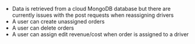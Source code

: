 - Data is retrieved from a cloud MongoDB database but there are currently issues with the post requests when reassigning drivers
- A user can create unassigned orders
- A user can delete orders
- A user can assign edit revenue/cost when order is assigned to a driver
